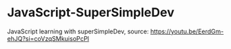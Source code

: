 # JavaScript-SuperSimpleDev
JavaScript learning with superSimpleDev, source: https://youtu.be/EerdGm-ehJQ?si=coVzqSMkuisoPcPl
